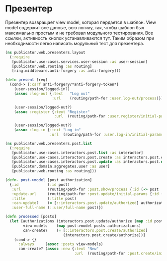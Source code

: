 # Презентер

Презентер возвращает view model, которая пердается в шаблон.
View model содержит все данные, всю логику, так, чтобы шаблон был максимально простым и
не требовал модульного тестирования. Все ссылки, активность кнопок устанавливаются тут.
Таким образом при необходимости легко написать модульный тест для презентера.

```clojure
(ns publicator.web.presenters.layout
  (:require
   [publicator.use-cases.services.user-session :as user-session]
   [publicator.web.routing :as routing]
   [ring.middleware.anti-forgery :as anti-forgery]))

(defn present [req]
  (cond-> {:csrf anti-forgery/*anti-forgery-token*}
    (user-session/logged-in?)
    (assoc :log-out {:text   "Log out"
                     :url    (routing/path-for :user.log-out/process)})

    (user-session/logged-out?)
    (assoc :register {:text "Register"
                      :url  (routing/path-for :user.register/initial-params)})

    (user-session/logged-out?)
    (assoc :log-in {:text "Log in"
                    :url  (routing/path-for :user.log-in/initial-params)})))
```

```clojure
(ns publicator.web.presenters.post.list
  (:require
   [publicator.use-cases.interactors.post.list :as interactor]
   [publicator.use-cases.interactors.post.create :as interactors.post.create]
   [publicator.use-cases.interactors.post.update :as interactors.post.update]
   [publicator.domain.aggregates.user :as user]
   [publicator.web.routing :as routing]))

(defn- post->model [post authorization]
  {:id             (:id post)
   :url            (routing/path-for :post.show/process {:id (-> post :id str)})
   :update-url     (routing/path-for :post.update/initial-params {:id (-> post :id str)})
   :title          (:title post)
   :can-update?    (= [::interactors.post.update/authorized] authorization)
   :user-full-name (::user/full-name post)})

(defn processed [posts]
  (let [authorizations (interactors.post.update/authorize (map :id posts))
        view-models    (map post->model posts authorizations)
        can-create?    (= [::interactors.post.create/authorized]
                          (interactors.post.create/authorize))]
    (cond-> {}
      :always     (assoc :posts view-models)
      can-create? (assoc :new {:text "New"
                               :url  (routing/path-for :post.create/initial-params)}))))
```
